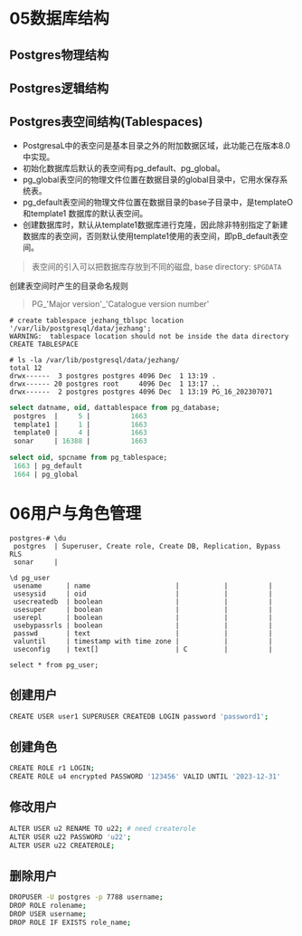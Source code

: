 
# 05数据库结构

## Postgres物理结构

## Postgres逻辑结构

## Postgres表空间结构(Tablespaces)

- PostgresaL中的表空问是基本目录之外的附加数据区域，此功能己在版本8.0中实现。
- 初始化数据库后默认的表空间有pg_default、pg_global。
- pg_global表空问的物理文件位置在数据目录的global目录中，它用水保存系统表。
- pg_default表空间的物理文件位置在数据目录的base子目录中，是templateO和template1
数据库的默认表空间。
- 创建数据库时，默认从template1数据库进行克隆，因此除非特别指定了新建数据库的表空间，否则默认使用template1使用的表空间，即pB_default表空间。

> 表空间的引入可以把数据库存放到不同的磁盘, base directory: `$PGDATA`

创建表空间时产生的目录命名规则

> PG_'Major version'_'Catalogue version number'

```
# create tablespace jezhang_tblspc location '/var/lib/postgresql/data/jezhang';
WARNING:  tablespace location should not be inside the data directory
CREATE TABLESPACE

# ls -la /var/lib/postgresql/data/jezhang/
total 12
drwx------  3 postgres postgres 4096 Dec  1 13:19 .
drwx------ 20 postgres root     4096 Dec  1 13:17 ..
drwx------  2 postgres postgres 4096 Dec  1 13:19 PG_16_202307071
```

```sql
select datname, oid, dattablespace from pg_database;
 postgres  |     5 |          1663
 template1 |     1 |          1663
 template0 |     4 |          1663
 sonar     | 16388 |          1663

select oid, spcname from pg_tablespace;
 1663 | pg_default
 1664 | pg_global
```

# 06用户与角色管理

```
postgres-# \du
 postgres  | Superuser, Create role, Create DB, Replication, Bypass RLS
 sonar     |

\d pg_user
 usename      | name                     |           |          |
 usesysid     | oid                      |           |          |
 usecreatedb  | boolean                  |           |          |
 usesuper     | boolean                  |           |          |
 userepl      | boolean                  |           |          |
 usebypassrls | boolean                  |           |          |
 passwd       | text                     |           |          |
 valuntil     | timestamp with time zone |           |          |
 useconfig    | text[]                   | C         |          |

select * from pg_user;
```

## 创建用户

```sh
CREATE USER user1 SUPERUSER CREATEDB LOGIN password 'password1'; 
```

## 创建角色

```sh
CREATE ROLE r1 LOGIN;
CREATE ROLE u4 encrypted PASSWORD '123456' VALID UNTIL '2023-12-31'
```

## 修改用户

```sh
ALTER USER u2 RENAME TO u22; # need createrole
ALTER USER u22 PASSWORD 'u22';
ALTER USER u22 CREATEROLE;
```
## 删除用户

```sh
DROPUSER -U postgres -p 7788 username;
DROP ROLE rolename;
DROP USER username;
DROP ROLE IF EXISTS role_name;
```




